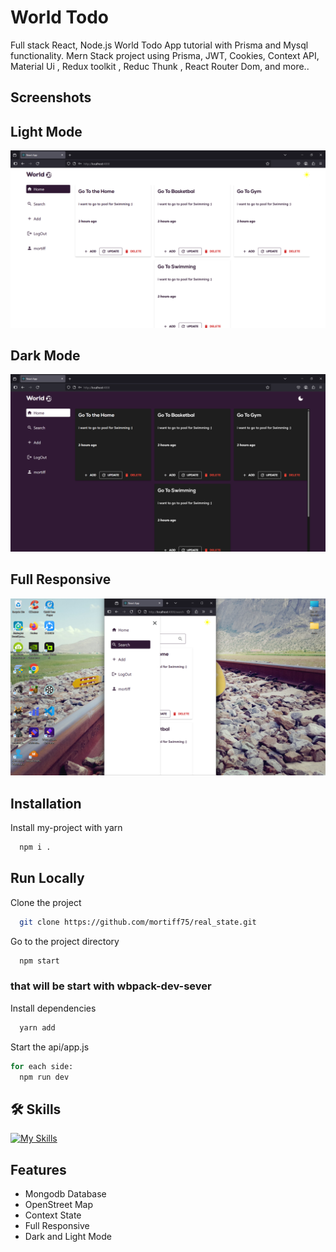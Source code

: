 # World Todo

Full stack React, Node.js World Todo App tutorial with Prisma and Mysql functionality. Mern Stack project using Prisma, JWT, Cookies, Context API, Material Ui , Redux toolkit , Reduc Thunk , React Router Dom, and more..

## Screenshots

## Light Mode

![App Screenshot](<https://raw.githubusercontent.com/mortiff75/todo_client_react/refs/heads/main/Screenshot%20(213).png>)

## Dark Mode

![App Screenshot](<https://github.com/mortiff75/todo_client_react/blob/main/Screenshot%20(214).png?raw=true>)

## Full Responsive

![App Screenshot](<https://github.com/mortiff75/todo_client_react/blob/main/Screenshot%20(216).png?raw=true>)

## Installation

Install my-project with yarn

```bash
  npm i .
```

## Run Locally

Clone the project

```bash
  git clone https://github.com/mortiff75/real_state.git
```

Go to the project directory

```bash
  npm start
```

### that will be start with wbpack-dev-sever

Install dependencies

```bash
  yarn add
```

Start the api/app.js

```bash
for each side:
  npm run dev
```

## 🛠 Skills

[![My Skills](https://skillicons.dev/icons?i=js,html,css,react,redux,prisma,mysql,nodejs,npm,materialui,express&)](https://skillicons.dev)

## Features

- Mongodb Database
- OpenStreet Map
- Context State
- Full Responsive
- Dark and Light Mode
